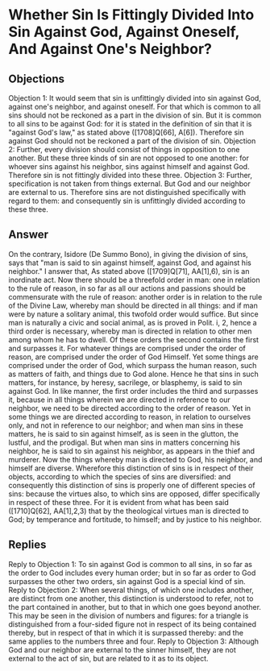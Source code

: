 # Whether Sin Is Fittingly Divided Into Sin Against God, Against Oneself, And Against One's Neighbor?
## Objections
Objection 1: It would seem that sin is unfittingly divided into sin against God, against one's neighbor, and against oneself. For that which is common to all sins should not be reckoned as a part in the division of sin. But it is common to all sins to be against God: for it is stated in the definition of sin that it is "against God's law," as stated above ([1708]Q[66], A[6]). Therefore sin against God should not be reckoned a part of the division of sin.
Objection 2: Further, every division should consist of things in opposition to one another. But these three kinds of sin are not opposed to one another: for whoever sins against his neighbor, sins against himself and against God. Therefore sin is not fittingly divided into these three.
Objection 3: Further, specification is not taken from things external. But God and our neighbor are external to us. Therefore sins are not distinguished specifically with regard to them: and consequently sin is unfittingly divided according to these three.
## Answer
On the contrary, Isidore (De Summo Bono), in giving the division of sins, says that "man is said to sin against himself, against God, and against his neighbor."
I answer that, As stated above ([1709]Q[71], AA[1],6), sin is an inordinate act. Now there should be a threefold order in man: one in relation to the rule of reason, in so far as all our actions and passions should be commensurate with the rule of reason: another order is in relation to the rule of the Divine Law, whereby man should be directed in all things: and if man were by nature a solitary animal, this twofold order would suffice. But since man is naturally a civic and social animal, as is proved in Polit. i, 2, hence a third order is necessary, whereby man is directed in relation to other men among whom he has to dwell. Of these orders the second contains the first and surpasses it. For whatever things are comprised under the order of reason, are comprised under the order of God Himself. Yet some things are comprised under the order of God, which surpass the human reason, such as matters of faith, and things due to God alone. Hence he that sins in such matters, for instance, by heresy, sacrilege, or blasphemy, is said to sin against God. In like manner, the first order includes the third and surpasses it, because in all things wherein we are directed in reference to our neighbor, we need to be directed according to the order of reason. Yet in some things we are directed according to reason, in relation to ourselves only, and not in reference to our neighbor; and when man sins in these matters, he is said to sin against himself, as is seen in the glutton, the lustful, and the prodigal. But when man sins in matters concerning his neighbor, he is said to sin against his neighbor, as appears in the thief and murderer. Now the things whereby man is directed to God, his neighbor, and himself are diverse. Wherefore this distinction of sins is in respect of their objects, according to which the species of sins are diversified: and consequently this distinction of sins is properly one of different species of sins: because the virtues also, to which sins are opposed, differ specifically in respect of these three. For it is evident from what has been said ([1710]Q[62], AA[1],2,3) that by the theological virtues man is directed to God; by temperance and fortitude, to himself; and by justice to his neighbor.
## Replies
Reply to Objection 1: To sin against God is common to all sins, in so far as the order to God includes every human order; but in so far as order to God surpasses the other two orders, sin against God is a special kind of sin.
Reply to Objection 2: When several things, of which one includes another, are distinct from one another, this distinction is understood to refer, not to the part contained in another, but to that in which one goes beyond another. This may be seen in the division of numbers and figures: for a triangle is distinguished from a four-sided figure not in respect of its being contained thereby, but in respect of that in which it is surpassed thereby: and the same applies to the numbers three and four.
Reply to Objection 3: Although God and our neighbor are external to the sinner himself, they are not external to the act of sin, but are related to it as to its object.